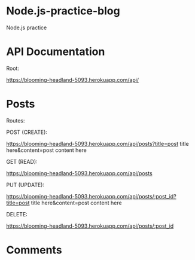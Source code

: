 # Node.js-practice-blog
Node.js practice 

# API Documentation

Root: 

https://blooming-headland-5093.herokuapp.com/api/

# Posts

Routes:

POST (CREATE):

https://blooming-headland-5093.herokuapp.com/api/posts?title=post title here&content=post content here

GET (READ):

https://blooming-headland-5093.herokuapp.com/api/posts

PUT (UPDATE):

https://blooming-headland-5093.herokuapp.com/api/posts/:post_id?title=post title here&content=post content here

DELETE:

https://blooming-headland-5093.herokuapp.com/api/posts/:post_id

# Comments
